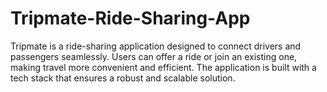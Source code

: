# Tripmate-Ride-Sharing-App
Tripmate is a ride-sharing application designed to connect drivers and passengers seamlessly. Users can offer a ride or join an existing one, making travel more convenient and efficient. The application is built with a tech stack that ensures a robust and scalable solution.

